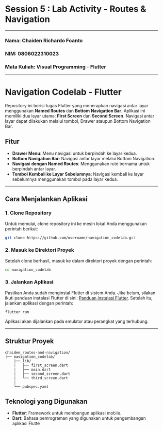 # Session 5 : Lab Activity - Routes & Navigation

---
### Nama: Chaiden Richardo Foanto  
### NIM: 0806022310023  
### Mata Kuliah: Visual Programming - Flutter  

---

# Navigation Codelab - Flutter

Repository ini berisi tugas Flutter yang menerapkan navigasi antar layar menggunakan **Named Routes** dan **Bottom Navigation Bar**. Aplikasi ini memiliki dua layar utama: **First Screen** dan **Second Screen**. Navigasi antar layar dapat dilakukan melalui tombol, Drawer ataupun Bottom Navigation Bar.

## Fitur
- **Drawer Menu**: Menu navigasi untuk berpindah ke layar kedua.
- **Bottom Navigation Bar**: Navigasi antar layar melalui Bottom Navigation.
- **Navigasi dengan Named Routes**: Menggunakan rute bernama untuk berpindah antar layar.
- **Tombol Kembali ke Layar Sebelumnya**: Navigasi kembali ke layar sebelumnya menggunakan tombol pada layar kedua.

---

## Cara Menjalankan Aplikasi

### 1. Clone Repository
Untuk memulai, clone repository ini ke mesin lokal Anda menggunakan perintah berikut:
```bash
git clone https://github.com/username/navigation_codelab.git
```

### 2. Masuk ke Direktori Proyek
Setelah clone berhasil, masuk ke dalam direktori proyek dengan perintah:
```bash
cd navigation_codelab
```

### 3. Jalankan Aplikasi
Pastikan Anda sudah menginstal Flutter di sistem Anda. Jika belum, silakan ikuti panduan instalasi Flutter di sini: [Panduan Instalasi Flutter](https://flutter.dev/docs/get-started/install).
Setelah itu, jalankan aplikasi dengan perintah:
```bash
flutter run
```
Aplikasi akan dijalankan pada emulator atau perangkat yang terhubung.

---

## Struktur Proyek
```vbnet
chaiden_routes-and-navigation/
├── navigation_codelab/
    ├── lib/
    |   ├── first_screen.dart
    |   ├── main.dart
    |   ├── second_screen.dart
    |   └── third_screen.dart
    |
    └── pubspec.yaml
  ```

## Teknologi yang Digunakan

- **Flutter**: Framework untuk membangun aplikasi mobile.
- **Dart**: Bahasa pemrograman yang digunakan untuk pengembangan aplikasi Flutte
